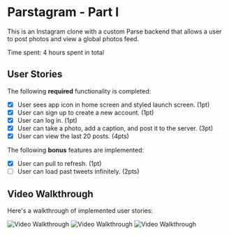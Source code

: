 # Parstagram - Part I

This is an Instagram clone with a custom Parse backend that allows a user to post photos and view a global photos feed.

Time spent: 4 hours spent in total

## User Stories

The following **required** functionality is completed:

- [x] User sees app icon in home screen and styled launch screen. (1pt)
- [x] User can sign up to create a new account. (1pt)
- [x] User can log in. (1pt)
- [x] User can take a photo, add a caption, and post it to the server. (3pt)
- [x] User can view the last 20 posts. (4pts)

The following **bonus** features are implemented:

- [x] User can pull to refresh. (1pt)
- [ ] User can load past tweets infinitely. (2pts)

## Video Walkthrough

Here's a walkthrough of implemented user stories:

<img src='http://g.recordit.co/A3mUcKwPxr.gif' title='Video Walkthrough' width='' alt='Video Walkthrough' />

<img src='http://g.recordit.co/t0X8aTCTg0.gif' title='Video Walkthrough' width='' alt='Video Walkthrough' />

<img src='http://g.recordit.co/fFrsnWiT3e.gif' title='Video Walkthrough' width='' alt='Video Walkthrough' />


